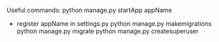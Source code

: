 Useful commands:
python manage.py startApp appName
- register appName in settings.py
python manage.py makemigrations
python manage.py migrate
python manage.py createsuperuser
